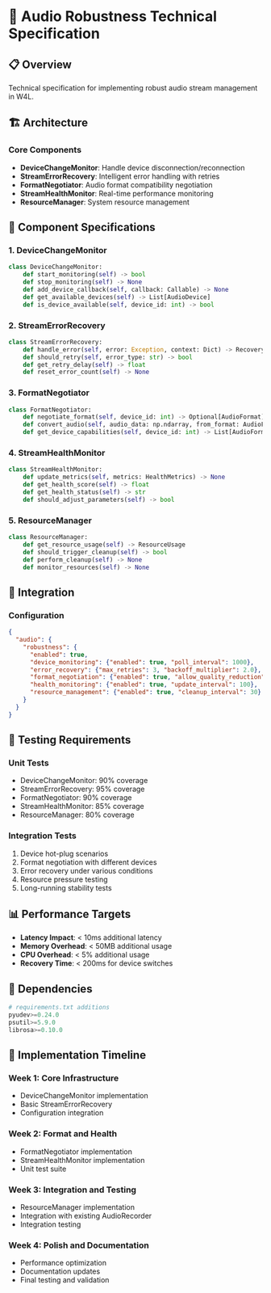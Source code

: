 # 🎵 Audio Robustness Technical Specification

## 📋 Overview

Technical specification for implementing robust audio stream management in W4L.

## 🏗️ Architecture

### Core Components
- **DeviceChangeMonitor**: Handle device disconnection/reconnection
- **StreamErrorRecovery**: Intelligent error handling with retries
- **FormatNegotiator**: Audio format compatibility negotiation
- **StreamHealthMonitor**: Real-time performance monitoring
- **ResourceManager**: System resource management

## 🔧 Component Specifications

### 1. DeviceChangeMonitor
```python
class DeviceChangeMonitor:
    def start_monitoring(self) -> bool
    def stop_monitoring(self) -> None
    def add_device_callback(self, callback: Callable) -> None
    def get_available_devices(self) -> List[AudioDevice]
    def is_device_available(self, device_id: int) -> bool
```

### 2. StreamErrorRecovery
```python
class StreamErrorRecovery:
    def handle_error(self, error: Exception, context: Dict) -> RecoveryAction
    def should_retry(self, error_type: str) -> bool
    def get_retry_delay(self) -> float
    def reset_error_count(self) -> None
```

### 3. FormatNegotiator
```python
class FormatNegotiator:
    def negotiate_format(self, device_id: int) -> Optional[AudioFormat]
    def convert_audio(self, audio_data: np.ndarray, from_format: AudioFormat, to_format: AudioFormat) -> np.ndarray
    def get_device_capabilities(self, device_id: int) -> List[AudioFormat]
```

### 4. StreamHealthMonitor
```python
class StreamHealthMonitor:
    def update_metrics(self, metrics: HealthMetrics) -> None
    def get_health_score(self) -> float
    def get_health_status(self) -> str
    def should_adjust_parameters(self) -> bool
```

### 5. ResourceManager
```python
class ResourceManager:
    def get_resource_usage(self) -> ResourceUsage
    def should_trigger_cleanup(self) -> bool
    def perform_cleanup(self) -> None
    def monitor_resources(self) -> None
```

## 🔄 Integration

### Configuration
```json
{
  "audio": {
    "robustness": {
      "enabled": true,
      "device_monitoring": {"enabled": true, "poll_interval": 1000},
      "error_recovery": {"max_retries": 3, "backoff_multiplier": 2.0},
      "format_negotiation": {"enabled": true, "allow_quality_reduction": true},
      "health_monitoring": {"enabled": true, "update_interval": 100},
      "resource_management": {"enabled": true, "cleanup_interval": 30}
    }
  }
}
```

## 🧪 Testing Requirements

### Unit Tests
- DeviceChangeMonitor: 90% coverage
- StreamErrorRecovery: 95% coverage
- FormatNegotiator: 90% coverage
- StreamHealthMonitor: 85% coverage
- ResourceManager: 80% coverage

### Integration Tests
1. Device hot-plug scenarios
2. Format negotiation with different devices
3. Error recovery under various conditions
4. Resource pressure testing
5. Long-running stability tests

## 📊 Performance Targets

- **Latency Impact**: < 10ms additional latency
- **Memory Overhead**: < 50MB additional usage
- **CPU Overhead**: < 5% additional usage
- **Recovery Time**: < 200ms for device switches

## 📝 Dependencies

```python
# requirements.txt additions
pyudev>=0.24.0
psutil>=5.9.0
librosa>=0.10.0
```

## 🚀 Implementation Timeline

### Week 1: Core Infrastructure
- DeviceChangeMonitor implementation
- Basic StreamErrorRecovery
- Configuration integration

### Week 2: Format and Health
- FormatNegotiator implementation
- StreamHealthMonitor implementation
- Unit test suite

### Week 3: Integration and Testing
- ResourceManager implementation
- Integration with existing AudioRecorder
- Integration testing

### Week 4: Polish and Documentation
- Performance optimization
- Documentation updates
- Final testing and validation 